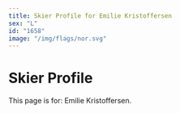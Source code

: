 ```yaml
---
title: Skier Profile for Emilie Kristoffersen
sex: "L"
id: "1658"
image: "/img/flags/nor.svg" 
---
```


# Skier Profile

This page is for: Emilie Kristoffersen.
    